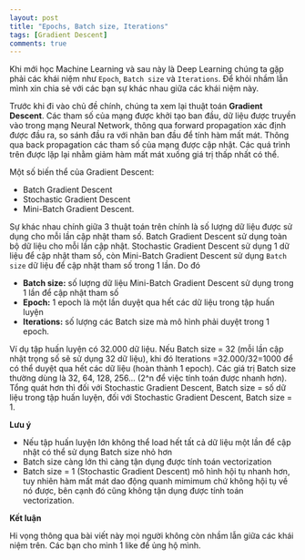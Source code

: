 ```yaml
---
layout: post
title: "Epochs, Batch size, Iterations"
tags: [Gradient Descent]
comments: true
---
```


Khi mới học Machine Learning và sau này là Deep Learning chúng ta gặp phải các khái niệm như `Epoch`, `Batch size` và `Iterations`. Để khỏi nhầm lẫn mình xin chia sẻ với các bạn sự khác nhau giữa các khái niệm này.

Trước khi đi vào chủ đề chính, chúng ta xem lại thuật toán **Gradient Descent**. Các tham số của mạng được khởi tạo ban đầu, dữ liệu được truyền vào trong mạng Neural Network, thông qua forward propagation xác định được đầu ra, so sánh đầu ra với nhãn ban đầu để tính hàm mất mát. Thông qua back propagation các tham số của mạng được cập nhật. Các quá trình trên được lặp lại nhằm giảm hàm mất mát xuống giá trị thấp nhất có thể.

Một số biến thể của Gradient Descent:
- Batch Gradient Descent
- Stochastic Gradient Descent
- Mini-Batch Gradient Descent.

Sự khác nhau chính giữa 3 thuật toán trên chính là số lượng dữ liệu được sử dụng cho mỗi lần cập nhật tham số. Batch Gradient Descent sử dụng toàn bộ dữ liệu cho mỗi lần cập nhật. Stochastic Gradient Descent sử dụng 1 dữ liệu để cập nhật tham số, còn Mini-Batch Gradient Descent sử dụng `Batch size` dữ liệu để cập nhật tham số trong 1 lần. Do đó
- **Batch size:** số lượng dữ liệu Mini-Batch Gradient Descent sử dụng trong 1 lần để cập nhật tham số
- **Epoch:** 1 epoch là một lần duyệt qua hết các dữ liệu trong tập huấn luyện
- **Iterations:** số lượng các Batch size mà mô hình phải duyệt trong 1 epoch.

Ví dụ tập huấn luyện có 32.000 dữ liệu. Nếu Batch size = 32 (mỗi lần cập nhật trọng số sẽ sử dụng 32 dữ liệu), khi đó Iterations =32.000/32=1000 để có thể duyệt qua hết các dữ liệu (hoàn thành 1 epoch). Các giá trị Batch size thường dùng là 32, 64, 128, 256... (2^n để việc tính toán được nhanh hơn). Tổng quát hơn thì đối với Stochastic Gradient Descent, Batch size = số dữ liệu trong tập huấn luyện, đối với Stochastic Gradient Descent, Batch size = 1.

**Lưu ý**
- Nếu tập huấn luyện lớn không thể load hết tất cả dữ liệu một lần để cập nhật có thể sử dụng Batch size nhỏ hơn
- Batch size càng lớn thì càng tận dụng được tính toán vectorization
- Batch size = 1 (Stochastic Gradient Descent) mô hình hội tụ nhanh hơn, tuy nhiên hàm mất mát dao động quanh mimimum chứ không hội tụ về nó được, bên cạnh đó cũng không tận dụng được tính toán vectorization.

**Kết luận**

Hi vọng thông qua bài viết này mọi người không còn nhầm lẫn giữa các khái niệm trên. Các bạn cho mình 1 like để ủng hộ mình.